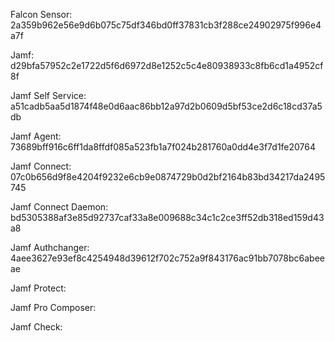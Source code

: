 Falcon Sensor: 
2a359b962e56e9d6b075c75df346bd0ff37831cb3f288ce24902975f996e4a7f

Jamf:
d29bfa57952c2e1722d5f6d6972d8e1252c5c4e80938933c8fb6cd1a4952cf8f

Jamf Self Service:
a51cadb5aa5d1874f48e0d6aac86bb12a97d2b0609d5bf53ce2d6c18cd37a5db

Jamf Agent:
73689bff916c6ff1da8ffdf085a523fb1a7f024b281760a0dd4e3f7d1fe20764

Jamf Connect:
07c0b656d9f8e4204f9232e6cb9e0874729b0d2bf2164b83bd34217da2495745

Jamf Connect Daemon:
bd5305388af3e85d92737caf33a8e009688c34c1c2ce3ff52db318ed159d43a8

Jamf Authchanger:
4aee3627e93ef8c4254948d39612f702c752a9f843176ac91bb7078bc6abeeae


Jamf Protect:

Jamf Pro Composer:

Jamf Check:

